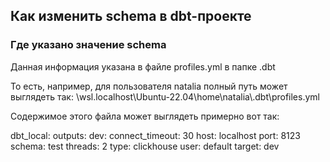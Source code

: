 ## Как изменить schema в dbt-проекте
### Где указано значение schema

Данная информация указана в файле profiles.yml в папке .dbt

То есть, например, для пользователя natalia полный путь может выглядеть так:
\\wsl.localhost\Ubuntu-22.04\home\natalia\\.dbt\profiles.yml

Содержимое этого файла может выглядеть примерно вот так:

  dbt_local:
      outputs:
          dev:
              connect_timeout: 30
              host: localhost
              port: 8123
              schema: test
              threads: 2
              type: clickhouse
              user: default
      target: dev
